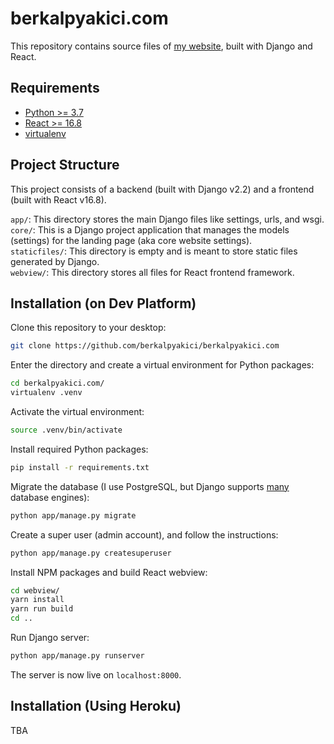 # berkalpyakici.com
This repository contains source files of [my website](http://berkalpyakici.com), built with Django and React.

## Requirements
* [Python >= 3.7](https://www.python.org)
* [React >= 16.8](https://reactjs.org)
* [virtualenv](https://virtualenv.pypa.io/en/latest/)

## Project Structure
This project consists of a backend (built with Django v2.2) and a frontend (built with React v16.8).

`app/`: This directory stores the main Django files like settings, urls, and wsgi.  
`core/`: This is a Django project application that manages the models (settings) for the landing page (aka core website settings).  
`staticfiles/`: This directory is empty and is meant to store static files generated by Django.  
`webview/`: This directory stores all files for React frontend framework.

## Installation (on Dev Platform)
Clone this repository to your desktop:
```bash
git clone https://github.com/berkalpyakici/berkalpyakici.com
```

Enter the directory and create a virtual environment for Python packages:
```bash
cd berkalpyakici.com/
virtualenv .venv
```

Activate the virtual environment:
```bash
source .venv/bin/activate
```

Install required Python packages:
```bash
pip install -r requirements.txt
```

Migrate the database (I use PostgreSQL, but Django supports [many](https://docs.djangoproject.com/en/2.2/ref/databases/) database engines):
```bash
python app/manage.py migrate
```

Create a super user (admin account), and follow the instructions:
```bash
python app/manage.py createsuperuser
```

Install NPM packages and build React webview:
```bash
cd webview/
yarn install
yarn run build
cd ..
```

Run Django server:
```bash
python app/manage.py runserver
```

The server is now live on `localhost:8000`.

## Installation (Using Heroku)
TBA